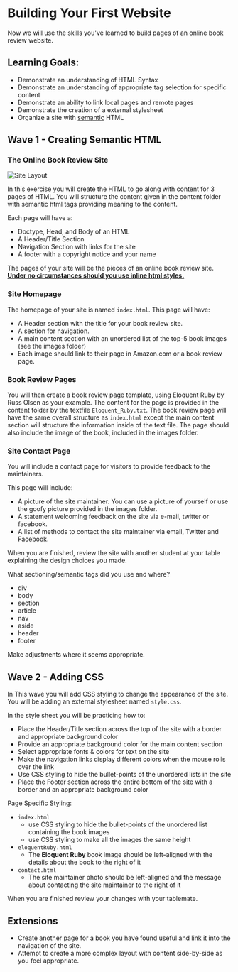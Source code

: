 # Building Your First Website

Now we will use the skills you've learned to build pages of an online book review website.

##  Learning Goals:

-  Demonstrate an understanding of HTML Syntax  
-  Demonstrate an understanding of appropriate tag selection for specific content  
-  Demonstrate an ability to link local pages and remote pages
-  Demonstrate the creation of a external stylesheet  
-  Organize a site with [semantic](http://blog.teamtreehouse.com/use-html5-sectioning-elements) HTML


## Wave 1 - Creating Semantic HTML
### The Online Book Review Site

![Site Layout](images/layout.png "Site Layout")

In this exercise you will create the HTML to go along with content for 3 pages of HTML.  You will structure the content given in the content folder with semantic html tags providing meaning to the content.  

Each page will have a:
-  Doctype, Head, and Body of an HTML    
-  A Header/Title Section
-  Navigation Section with links for the site
-  A footer with a copyright notice and your name

The pages of your site will be the pieces of an online book review site.  __[Under no circumstances should you use inline html styles.](http://stackoverflow.com/questions/2612483/whats-so-bad-about-in-line-css)__

### Site Homepage

The homepage of your site is named `index.html`. This page will have:  
-  A Header section with the title for your book review site.
-  A section for navigation.
-  A main content section with an unordered list of the top-5 book images (see the images folder)
  - Each image should link to their page in Amazon.com or a book review page.  

### Book Review Pages
You will then create a book review page template, using Eloquent Ruby by Russ Olsen as your example.  The content for the page is provided in the content folder by the textfile `Eloquent_Ruby.txt`. The book review page will have the same overall structure as `index.html` except the main content section will structure the information inside of the text file.  The page should also include the image of the book, included in the images folder.

### Site Contact Page
You will include a contact page for visitors to provide feedback to the maintainers.  

This page will include:

-  A picture of the site maintainer. You can use a picture of yourself or use the goofy picture provided in the images folder.
-  A statement welcoming feedback on the site via e-mail, twitter or facebook.
-  A list of methods to contact the site maintainer via email, Twitter and Facebook.  

When you are finished, review the site with another student at your table explaining the design choices you made.

What sectioning/semantic tags did you use and where?
-  div
-  body
-  section
-  article
-  nav
-  aside
-  header
-  footer


Make adjustments where it seems appropriate.  

## Wave 2 - Adding CSS

In This wave you will add CSS styling to change the appearance of the site.  You will be adding an external stylesheet named `style.css`.

In the style sheet you will be practicing how to:

-  Place the Header/Title section across the top of the site with a border and appropriate background color
-  Provide an appropriate background color for the main content section
-  Select appropriate fonts & colors for text on the site  
-  Make the navigation links display different colors when the mouse rolls over the link  
-  Use CSS styling to hide the bullet-points of the unordered lists in the site  
-  Place the Footer section across the entire bottom of the site with a border and an appropriate background color


Page Specific Styling:
-  `index.html`
	-  use CSS styling to hide the bullet-points of the unordered list containing the book images
	-  use CSS styling to make all the images the same height
-  `eloquentRuby.html`
	-  The __Eloquent Ruby__ book image should be left-aligned with the details about the book to the right of it
-  `contact.html`
	-  The site maintainer photo should be left-aligned and the message about contacting the site maintainer to the right of it  

When you are finished review your changes with your tablemate.  

## Extensions
-  Create another page for a book you have found useful and link it into the navigation of the site.  
-  Attempt to create a more complex layout with content side-by-side as you feel appropriate.  
